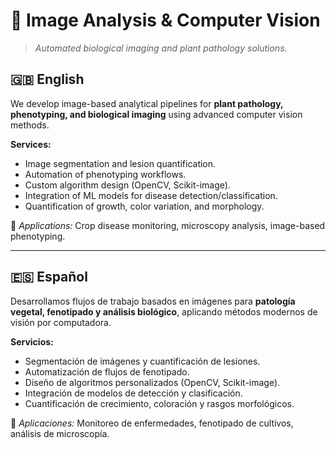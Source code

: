 # 🔬 Image Analysis & Computer Vision

> *Automated biological imaging and plant pathology solutions.*

## 🇬🇧 English
We develop image-based analytical pipelines for **plant pathology, phenotyping, and biological imaging** using advanced computer vision methods.

**Services:**
- Image segmentation and lesion quantification.  
- Automation of phenotyping workflows.  
- Custom algorithm design (OpenCV, Scikit-image).  
- Integration of ML models for disease detection/classification.  
- Quantification of growth, color variation, and morphology.

🧩 *Applications:* Crop disease monitoring, microscopy analysis, image-based phenotyping.

---

## 🇪🇸 Español
Desarrollamos flujos de trabajo basados en imágenes para **patología vegetal, fenotipado y análisis biológico**, aplicando métodos modernos de visión por computadora.

**Servicios:**
- Segmentación de imágenes y cuantificación de lesiones.  
- Automatización de flujos de fenotipado.  
- Diseño de algoritmos personalizados (OpenCV, Scikit-image).  
- Integración de modelos de detección y clasificación.  
- Cuantificación de crecimiento, coloración y rasgos morfológicos.

🧩 *Aplicaciones:* Monitoreo de enfermedades, fenotipado de cultivos, análisis de microscopía.

